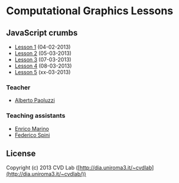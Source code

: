 # Computational Graphics Lessons

## JavaScript crumbs

* [Lesson 1](https://github.com/cvdlab-cg/lessons/blob/master/lessons/lesson01/readme.md) (04-02-2013)
* [Lesson 2](https://github.com/cvdlab-cg/lessons/blob/master/lessons/lesson02/readme.md) (05-03-2013)
* [Lesson 3](https://github.com/cvdlab-cg/lessons/blob/master/lessons/lesson03/readme.md) (07-03-2013)
* [Lesson 4](https://github.com/cvdlab-cg/lessons/blob/master/lessons/lesson04/readme.md) (08-03-2013)
* [Lesson 5](https://github.com/cvdlab-cg/lessons/blob/master/lessons/lesson05/readme.md) (xx-03-2013)

### Teacher

- [Alberto Paoluzzi](http://paoluzzi.dia.uniroma3.it/)

### Teaching assistants

- [Enrico Marino](http://onirame.com)
- [Federico Spini](http://federicspini.com)

## License

Copyright (c) 2013 CVD Lab ([http://dia.uniroma3.it/~cvdlab](http://dia.uniroma3.it/~cvdlab/))